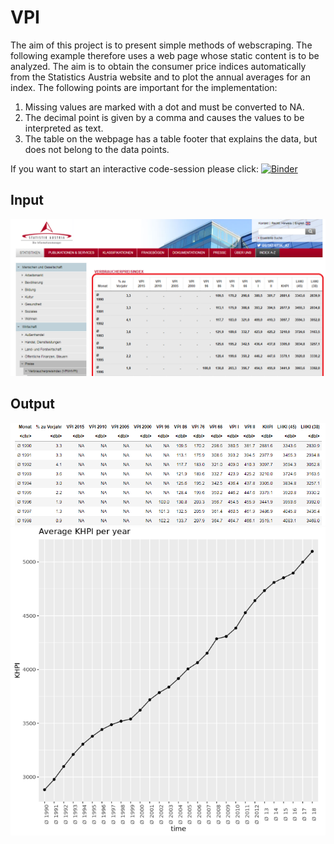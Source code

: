# VPI

The aim of this project is to present simple methods of webscraping. The following example therefore uses a web page whose static content is to be analyzed. The aim is to obtain the consumer price indices automatically from the Statistics Austria website and to plot the annual averages for an index. The following points are important for the implementation: 

1. Missing values are marked with a dot and must be converted to NA.
2. The decimal point is given by a comma and causes the values to be interpreted as text.
3. The table on the webpage has a table footer that explains the data, but does not belong to the data points. 

If you want to start an interactive code-session please click:  [![Binder](https://mybinder.org/badge_logo.svg)](https://mybinder.org/v2/gh/r-Files/VPI/master?filepath=VPI.ipynb)
## Input 
![picture of the source webpage](pictures/webpage_input.png?raw=true "Input")

## Output 
![output table](pictures/final_table.png?raw=true "Input")
![output graph](pictures/graph_KHPI.png?raw=true "Input")



